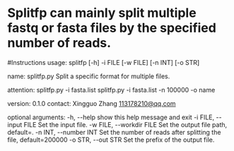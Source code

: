 # Splitfp can mainly split multiple fastq or fasta files by the specified number of reads.
#Instructions
usage: splitfp [-h] -i FILE [-w FILE] [-n INT] [-o STR]

name:
    splitfp.py  Split a specific format for multiple files.

attention:
    splitfp.py -i fasta.list
    splitfp.py -i fasta.list -n 100000 -o name

version: 0.1.0
contact:  Xingguo Zhang <113178210@qq.com>        

optional arguments:
  -h, --help            show this help message and exit
  -i FILE, --input FILE
                        Set the input file.
  -w FILE, --workdir FILE
                        Set the output file path, default=.
  -n INT, --number INT  Set the number of reads after splitting the file,
                        default=200000
  -o STR, --out STR     Set the prefix of the output file.
